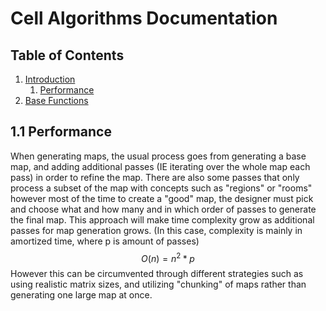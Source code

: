 # Cell Algorithms Documentation


## Table of Contents
1. [Introduction](#intro)
    1. [Performance](#performance)
2. [Base Functions](#base)


## 1.1 Performance <a name="performance"></a>
When generating maps, the usual process goes from generating a base map, and adding additional passes (IE iterating over the whole map each pass) in order to refine the map. There are also some passes that only process a subset of the map with concepts such as "regions" or "rooms" however most of the time to create a "good" map, the designer must pick and choose what and how many and in which order of passes to generate the final map. This approach will make time complexity grow as additional passes for map generation grows.
(In this case, complexity is mainly in amortized time, where p is amount of passes)
$$ O(n) = {n^2*p} $$
However this can be circumvented through different strategies such as using realistic matrix sizes, and utilizing "chunking" of maps rather than generating one large map at once.
